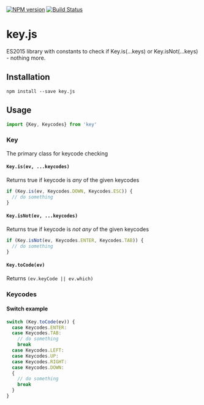 [![NPM version][npm-image]][npm-url] [![Build Status][travis-image]][travis-url]

# key.js
ES2015 library with constants to check if Key.is(...keys) or Key.isNot(...keys) - nothing more.

## Installation

`npm install --save key.js`

## Usage

```javascript
import {Key, Keycodes} from 'key'
```

### Key
The primary class for keycode checking

#### `Key.is(ev, ...keycodes)`
Returns true if keycode is _any_ of the given keycodes

```javascript
if (Key.is(ev, Keycodes.DOWN, Keycodes.ESC)) {
  // do something
}
```

#### `Key.isNot(ev, ...keycodes)`
Returns true if keycode is _not any_ of the given keycodes

```javascript
if (Key.isNot(ev, Keycodes.ENTER, Keycodes.TAB)) {
  // do something
}
```

#### `Key.toCode(ev)`
Returns `(ev.keyCode || ev.which)`


### Keycodes
 
#### Switch example

```javascript
switch (Key.toCode(ev)) {
  case Keycodes.ENTER:
  case Keycodes.TAB:
    // do something
    break
  case Keycodes.LEFT:
  case Keycodes.UP:
  case Keycodes.RIGHT:
  case Keycodes.DOWN:
  {
    // do something
    break
  }
}
```


[npm-url]: https://www.npmjs.com/package/key.js
[npm-image]: https://img.shields.io/npm/v/key.js.svg
[travis-url]: https://travis-ci.org/alienfast/key.js
[travis-image]: https://img.shields.io/travis/alienfast/key.js.svg
